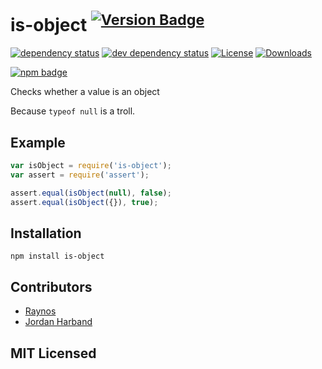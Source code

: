 # is-object <sup>[![Version Badge][npm-version-svg]][npm-url]</sup>

[![dependency status][deps-svg]][deps-url]
[![dev dependency status][dev-deps-svg]][dev-deps-url]
[![License][license-image]][license-url]
[![Downloads][downloads-image]][downloads-url]

[![npm badge][npm-badge-png]][npm-url]

Checks whether a value is an object

Because `typeof null` is a troll.

## Example

```js
var isObject = require('is-object');
var assert = require('assert');

assert.equal(isObject(null), false);
assert.equal(isObject({}), true);
```

## Installation

`npm install is-object`

## Contributors

 - [Raynos][raynos-github]
 - [Jordan Harband][ljharb-github]

## MIT Licensed

[deps-svg]: http://david-dm.org/inspect-js/is-object/status.svg
[deps-url]: http://david-dm.org/inspect-js/is-object
[raynos-github]: https://github.com/Raynos
[ljharb-github]: https://github.com/ljharb
[dev-deps-svg]: https://david-dm.org/inspect-js/is-object/dev-status.svg
[dev-deps-url]: https://david-dm.org/inspect-js/is-object#info=devDependencies
[npm-url]: https://npmjs.org/package/is-object
[npm-version-svg]: http://versionbadg.es/inspect-js/is-object.svg
[npm-badge-png]: https://nodei.co/npm/is-object.png?downloads=true&stars=true
[license-image]: http://img.shields.io/npm/l/is-object.svg
[license-url]: LICENSE
[downloads-image]: http://img.shields.io/npm/dm/is-object.svg
[downloads-url]: http://npm-stat.com/charts.html?package=is-object

